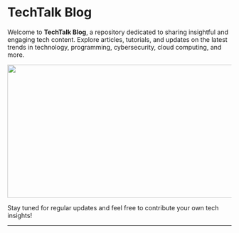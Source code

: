 # TechTalk Blog

Welcome to **TechTalk Blog**, a repository dedicated to sharing insightful and engaging tech content. Explore articles, tutorials, and updates on the latest trends in technology, programming, cybersecurity, cloud computing, and more.

<img src="img" height="300" width ="700">

Stay tuned for regular updates and feel free to contribute your own tech insights!

---
